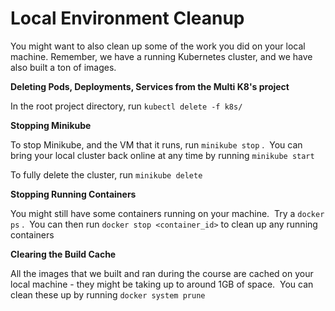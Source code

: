 
# Local Environment Cleanup

You might want to also clean up some of the work you did on your local machine. Remember, we have a running Kubernetes cluster, and we have also built a ton of images.

**Deleting Pods, Deployments, Services from the Multi K8's project**

In the root project directory, run `kubectl delete -f k8s/`

**Stopping Minikube**

To stop Minikube, and the VM that it runs, run `minikube stop` .  You can bring your local cluster back online at any time by running `minikube start`

To fully delete the cluster, run `minikube delete`

**Stopping Running Containers**

You might still have some containers running on your machine.  Try a `docker ps` .  You can then run `docker stop <container_id>` to clean up any running containers

**Clearing the Build Cache**

All the images that we built and ran during the course are cached on your local machine - they might be taking up to around 1GB of space.  You can clean these up by running `docker system prune`
